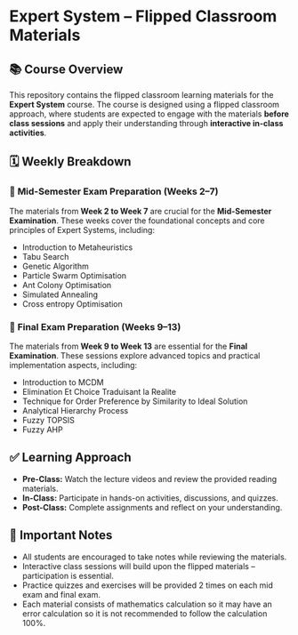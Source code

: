 # Expert System – Flipped Classroom Materials

## 📚 Course Overview

This repository contains the flipped classroom learning materials for the **Expert System** course. The course is designed using a flipped classroom approach, where students are expected to engage with the materials **before class sessions** and apply their understanding through **interactive in-class activities**.

## 🗓️ Weekly Breakdown

### 🧪 **Mid-Semester Exam Preparation (Weeks 2–7)**
The materials from **Week 2 to Week 7** are crucial for the **Mid-Semester Examination**. These weeks cover the foundational concepts and core principles of Expert Systems, including:

- Introduction to Metaheuristics
- Tabu Search
- Genetic Algorithm
- Particle Swarm Optimisation
- Ant Colony Optimisation
- Simulated Annealing
- Cross entropy Optimisation

### 🧠 **Final Exam Preparation (Weeks 9–13)**
The materials from **Week 9 to Week 13** are essential for the **Final Examination**. These sessions explore advanced topics and practical implementation aspects, including:

- Introduction to MCDM
- Elimination Et Choice Traduisant la Realite
- Technique for Order Preference by Similarity to Ideal Solution
- Analytical Hierarchy Process
- Fuzzy TOPSIS
- Fuzzy AHP

## ✅ Learning Approach

- **Pre-Class:** Watch the lecture videos and review the provided reading materials.
- **In-Class:** Participate in hands-on activities, discussions, and quizzes.
- **Post-Class:** Complete assignments and reflect on your understanding.

## 📌 Important Notes

- All students are encouraged to take notes while reviewing the materials.
- Interactive class sessions will build upon the flipped materials – participation is essential.
- Practice quizzes and exercises will be provided 2 times on each mid exam and final exam.
- Each material consists of mathematics calculation so it may have an error calculation so it is not recommended to follow the calculation 100%.


